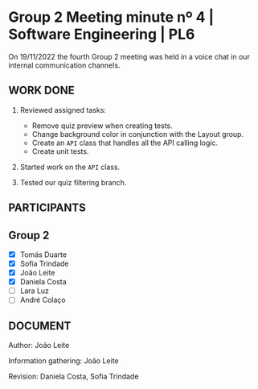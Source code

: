 # Group 2 Meeting minute nº 4 | Software Engineering | PL6


On 19/11/2022 the fourth Group 2 meeting was held in a
voice chat in our internal communication channels.

## WORK DONE
1. Reviewed assigned tasks:
    - Remove quiz preview when creating tests.
    - Change background color in conjunction with the Layout group.
    - Create an `API` class that handles all the API calling logic.
    - Create unit tests.

2. Started work on the `API` class.
3. Tested our quiz filtering branch.

## PARTICIPANTS
## Group 2
  - [x] Tomás Duarte
  - [x] Sofia Trindade
  - [x] João Leite
  - [x] Daniela Costa
  - [ ] Lara Luz
  - [ ] André Colaço

## DOCUMENT
Author: João Leite

Information gathering: João Leite

Revision: Daniela Costa, Sofia Trindade
